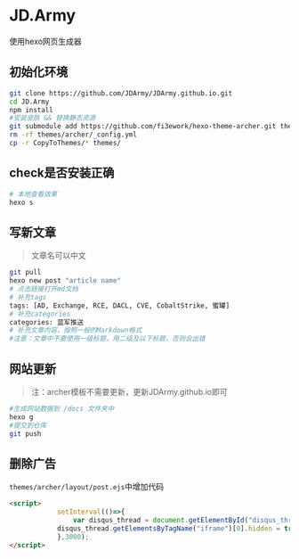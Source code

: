 # JD.Army
使用hexo网页生成器
## 初始化环境
```bash
git clone https://github.com/JDArmy/JDArmy.github.io.git
cd JD.Army
npm install
#安装皮肤 && 替换静态资源
git submodule add https://github.com/fi3ework/hexo-theme-archer.git themes/archer --depth=1 #  提示'themes/archer' already exists in the index 时使用命令 git submodule update --init 代替
rm -rf themes/archer/_config.yml
cp -r CopyToThemes/* themes/
```

## check是否安装正确
```bash
# 本地查看效果
hexo s
```
## 写新文章
> 文章名可以中文
```bash
git pull
hexo new post "article name"
# 点击链接打开md文档
# 补充tags
tags: [AD, Exchange, RCE, DACL, CVE, CobaltStrike, 蜜罐]
# 补充categories
categories: 蓝军推送
# 补充文章内容，按照一般的Markdown格式
#注意：文章中不要使用一级标题，用二级及以下标题，否则会出错

```
## 网站更新
> 注：archer模板不需要更新，更新JDArmy.github.io即可
```bash
#生成网站数据到 /docs 文件夹中
hexo g
#提交到仓库
git push
```

## 删除广告

`themes/archer/layout/post.ejs`中增加代码

```html
<script>
            setInterval(()=>{
                var disqus_thread = document.getElementById("disqus_thread");
            disqus_thread.getElementsByTagName("iframe")[0].hidden = true;
            },3000);
</script>
```


